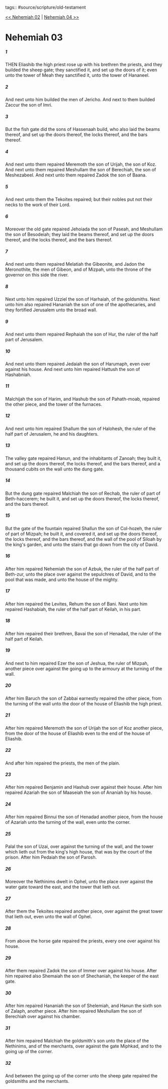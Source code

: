 tags:: #source/scripture/old-testament

[<< Nehemiah 02](/Old_Testament/16_Nehemiah/Nehemiah_02.md) | [Nehemiah 04 >>](/Old_Testament/16_Nehemiah/Nehemiah_04.md)

# Nehemiah 03

##### 1

THEN Eliashib the high priest rose up with his brethren the priests, and they builded the sheep gate; they sanctified it, and set up the doors of it; even unto the tower of Meah they sanctified it, unto the tower of Hananeel.

##### 2

And next unto him builded the men of Jericho. And next to them builded Zaccur the son of Imri.

##### 3

But the fish gate did the sons of Hassenaah build, who also laid the beams thereof, and set up the doors thereof, the locks thereof, and the bars thereof.

##### 4

And next unto them repaired Meremoth the son of Urijah, the son of Koz. And next unto them repaired Meshullam the son of Berechiah, the son of Meshezabeel. And next unto them repaired Zadok the son of Baana.

##### 5

And next unto them the Tekoites repaired; but their nobles put not their necks to the work of their Lord.

##### 6

Moreover the old gate repaired Jehoiada the son of Paseah, and Meshullam the son of Besodeiah; they laid the beams thereof, and set up the doors thereof, and the locks thereof, and the bars thereof.

##### 7

And next unto them repaired Melatiah the Gibeonite, and Jadon the Meronothite, the men of Gibeon, and of Mizpah, unto the throne of the governor on this side the river.

##### 8

Next unto him repaired Uzziel the son of Harhaiah, of the goldsmiths. Next unto him also repaired Hananiah the son of one of the apothecaries, and they fortified Jerusalem unto the broad wall.

##### 9

And next unto them repaired Rephaiah the son of Hur, the ruler of the half part of Jerusalem.

##### 10

And next unto them repaired Jedaiah the son of Harumaph, even over against his house. And next unto him repaired Hattush the son of Hashabniah.

##### 11

Malchijah the son of Harim, and Hashub the son of Pahath-moab, repaired the other piece, and the tower of the furnaces.

##### 12

And next unto him repaired Shallum the son of Halohesh, the ruler of the half part of Jerusalem, he and his daughters.

##### 13

The valley gate repaired Hanun, and the inhabitants of Zanoah; they built it, and set up the doors thereof, the locks thereof, and the bars thereof, and a thousand cubits on the wall unto the dung gate.

##### 14

But the dung gate repaired Malchiah the son of Rechab, the ruler of part of Beth-haccerem; he built it, and set up the doors thereof, the locks thereof, and the bars thereof.

##### 15

But the gate of the fountain repaired Shallun the son of Col-hozeh, the ruler of part of Mizpah; he built it, and covered it, and set up the doors thereof, the locks thereof, and the bars thereof, and the wall of the pool of Siloah by the king's garden, and unto the stairs that go down from the city of David.

##### 16

After him repaired Nehemiah the son of Azbuk, the ruler of the half part of Beth-zur, unto the place over against the sepulchres of David, and to the pool that was made, and unto the house of the mighty.

##### 17

After him repaired the Levites, Rehum the son of Bani. Next unto him repaired Hashabiah, the ruler of the half part of Keilah, in his part.

##### 18

After him repaired their brethren, Bavai the son of Henadad, the ruler of the half part of Keilah.

##### 19

And next to him repaired Ezer the son of Jeshua, the ruler of Mizpah, another piece over against the going up to the armoury at the turning of the wall.

##### 20

After him Baruch the son of Zabbai earnestly repaired the other piece, from the turning of the wall unto the door of the house of Eliashib the high priest.

##### 21

After him repaired Meremoth the son of Urijah the son of Koz another piece, from the door of the house of Eliashib even to the end of the house of Eliashib.

##### 22

And after him repaired the priests, the men of the plain.

##### 23

After him repaired Benjamin and Hashub over against their house. After him repaired Azariah the son of Maaseiah the son of Ananiah by his house.

##### 24

After him repaired Binnui the son of Henadad another piece, from the house of Azariah unto the turning of the wall, even unto the corner.

##### 25

Palal the son of Uzai, over against the turning of the wall, and the tower which lieth out from the king's high house, that was by the court of the prison. After him Pedaiah the son of Parosh.

##### 26

Moreover the Nethinims dwelt in Ophel, unto the place over against the water gate toward the east, and the tower that lieth out.

##### 27

After them the Tekoites repaired another piece, over against the great tower that lieth out, even unto the wall of Ophel.

##### 28

From above the horse gate repaired the priests, every one over against his house.

##### 29

After them repaired Zadok the son of Immer over against his house. After him repaired also Shemaiah the son of Shechaniah, the keeper of the east gate.

##### 30

After him repaired Hananiah the son of Shelemiah, and Hanun the sixth son of Zalaph, another piece. After him repaired Meshullam the son of Berechiah over against his chamber.

##### 31

After him repaired Malchiah the goldsmith's son unto the place of the Nethinims, and of the merchants, over against the gate Miphkad, and to the going up of the corner.

##### 32

And between the going up of the corner unto the sheep gate repaired the goldsmiths and the merchants.
